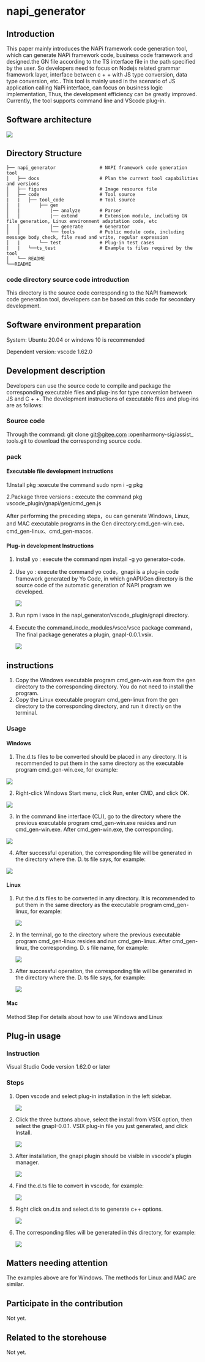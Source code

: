 # napi_generator

## Introduction
This paper mainly introduces the NAPi framework code generation tool, which can generate NAPi framework code, business code framework and designed.the GN file according to the TS interface file in the path specified by the user. So developers need to focus on Nodejs related grammar framework layer, interface between c + + with JS type conversion, data type conversion, etc.. This tool is mainly used in the scenario of JS application calling NaPi interface, can focus on business logic implementation, Thus, the development efficiency can be greatly improved. Currently, the tool supports command line and VScode plug-in.

## Software architecture
![](figures/pic-frm-en.png)

## Directory Structure

```
├── napi_generator                # NAPI framework code generation tool
│   ├── docs                      # Plan the current tool capabilities and versions
│   ├── figures                   # Image resource file
│   ├── code                      # Tool source
|   |   ├── tool_code             # Tool source
│   |       ├── gen              
│   |           |── analyze       # Parser
│   │           |── extend        # Extension module, including GN file generation, Linux environment adaptation code, etc
│   │	        |── generate      # Generator
│   │           └── tools         # Public module code, including message body check, file read and write, regular expression
│   |       └── test              # Plug-in test cases    
|   |   └──ts_test                # Example ts files required by the tool  
│   └── README                        
└──README 
```

### code directory source code introduction
This directory is the source code corresponding to the NAPI framework code generation tool, developers can be based on this code for secondary development.

## Software environment preparation

System: Ubuntu 20.04 or windows 10 is recommended

Dependent version: vscode 1.62.0

## Development description

Developers can use the source code to compile and package the corresponding executable files and plug-ins for type conversion between JS and C + +. The development instructions of executable files and plug-ins are as follows:

### Source code

Through the command: git clone git@gitee.com :openharmony-sig/assist_ tools.git to download the corresponding source code.

### pack

#### Executable file development instructions
1.Install pkg :execute the command sudo npm i -g pkg

2.Package three versions : execute the command pkg vscode_plugin/gnapi/gen/cmd_gen.js

After performing the preceding steps，ou can generate Windows, Linux, and MAC executable programs in the Gen directory:cmd_gen-win.exe、cmd_gen-linux、cmd_gen-macos.

#### Plug-in development Instructions
1. Install yo : execute the command npm install -g yo generator-code.

2. Use yo : execute the command yo code，gnapi is a plug-in code framework generated by Yo Code, in which gnAPI/Gen directory is the source code of the automatic generation of NAPI program we developed.

   ![](figures/pic-gen-source-code.png)

3. Run npm i vsce in the napi_generator/vscode_plugin/gnapi directory.

4. Execute the command./node_modules/vsce/vsce package command，The final package generates a plugin, gnapI-0.0.1.vsix.

   ![](figures/pic-gen-vsix.png)

## instructions

1. Copy the Windows executable program cmd_gen-win.exe from the gen directory to the corresponding directory. You do not need to install the program.
2. Copy the Linux executable program cmd_gen-linux from the gen directory to the corresponding directory, and run it directly on the terminal.

### Usage

#### Windows

1) The.d.ts files to be converted should be placed in any directory. It is recommended to put them in the same directory as the executable program cmd_gen-win.exe, for example:

![](figures/pic-d-ts-location.png)

2) Right-click Windows Start menu, click Run, enter CMD, and click OK.

![](figures/pic-cmd.png)

3) In the command line interface (CLI), go to the directory where the previous executable program cmd_gen-win.exe resides and run cmd_gen-win.exe. After cmd_gen-win.exe, the corresponding.

![](figures/pic-cmd-execute.png)

4) After successful operation, the corresponding file will be generated in the directory where the. D. ts file says, for example:

![](figures/pic-d-ts-transition.png)

#### Linux

1) Put the.d.ts files to be converted in any directory. It is recommended to put them in the same directory as the executable program cmd_gen-linux, for example:

   ![](figures/pic-d-ts-location-linux.png)

2) In the terminal, go to the directory where the previous executable program cmd_gen-linux resides and run cmd_gen-linux. After cmd_gen-linux, the corresponding. D. s file name, for example:

   ![](figures/pic-cmd-execute-linux.png)

3) After successful operation, the corresponding file will be generated in the directory where the. D. ts file says, for example:

   ![](figures/pic-d-ts-transition-linux.png)

#### Mac
Method Step For details about how to use Windows and Linux

## Plug-in usage
### Instruction
Visual Studio Code version 1.62.0 or later

### Steps

1) Open vscode and select plug-in installation in the left sidebar.

   ![](figures/pic-plug-in-search.png)

2) Click the three buttons above, select the install from VSIX option, then select the gnapI-0.0.1. VSIX plug-in file you just generated, and click Install.

   ![](figures/pic-plug-in-select.png)

3) After installation, the gnapi plugin should be visible in vscode's plugin manager.

   ![](figures/pic-plug-in-gnapi.png)

4) Find the.d.ts file to convert in vscode, for example:

   ![](figures/pic-plug-in-select-d-ts.png)

5) Right click on.d.ts and select.d.ts to generate c++ options.

   ![](figures/pic-plug-in-gen-c++.png)

6) The corresponding files will be generated in this directory, for example:

   ![](figures/pic-plug-in-gen-result.png)

## Matters needing attention
The examples above are for Windows. The methods for Linux and MAC are similar.

## Participate in the contribution

Not yet.

## Related to the storehouse

Not yet.